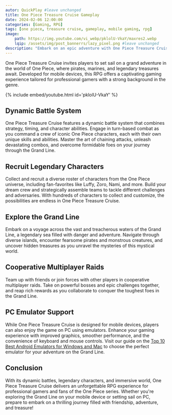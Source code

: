 ```yaml
---
autor: QuickPlay #leave unchanged
title: One Piece Treasure Cruise Gameplay
date: 2024-02-06 12:00:00
categories: [Gaming, RPG]
tags: [one piece, treasure cruise, gameplay, mobile gaming, rpg]  
image: 
    path: https://img.youtube.com/vi_webp/pklolU-VkaY/maxres2.webp 
    lqip: /assets/img/post_bannerrs/lazy_pixel.png #leave unchanged
description: "Embark on an epic adventure with One Piece Treasure Cruise, an immersive RPG experience based on the popular anime and manga series One Piece. Dive into thrilling battles, recruit iconic characters, and uncover the mysteries of the Grand Line!"
---
```


One Piece Treasure Cruise invites players to set sail on a grand adventure in the world of One Piece, where pirates, marines, and legendary treasures await. Developed for mobile devices, this RPG offers a captivating gaming experience tailored for professional gamers with a strong background in the genre.

{% include embed/youtube.html id='pklolU-VkaY' %}

## Dynamic Battle System
One Piece Treasure Cruise features a dynamic battle system that combines strategy, timing, and character abilities. Engage in turn-based combat as you command a crew of iconic One Piece characters, each with their own unique skills and abilities. Master the art of chaining attacks, unleash devastating combos, and overcome formidable foes on your journey through the Grand Line.

## Recruit Legendary Characters
Collect and recruit a diverse roster of characters from the One Piece universe, including fan-favorites like Luffy, Zoro, Nami, and more. Build your dream crew and strategically assemble teams to tackle different challenges and adversaries. With hundreds of characters to collect and customize, the possibilities are endless in One Piece Treasure Cruise.

## Explore the Grand Line
Embark on a voyage across the vast and treacherous waters of the Grand Line, a legendary sea filled with danger and adventure. Navigate through diverse islands, encounter fearsome pirates and monstrous creatures, and uncover hidden treasures as you unravel the mysteries of this mystical world.

## Cooperative Multiplayer Raids
Team up with friends or join forces with other players in cooperative multiplayer raids. Take on powerful bosses and epic challenges together, and reap rich rewards as you collaborate to conquer the toughest foes in the Grand Line.

## PC Emulator Support
While One Piece Treasure Cruise is designed for mobile devices, players can also enjoy the game on PC using emulators. Enhance your gaming experience with improved graphics, smoother performance, and the convenience of keyboard and mouse controls. Visit our guide on the [Top 10 Best Android Emulators for Windows and Mac](https://quickplaymobile.github.io/posts/Top-10-Best-Android-Emulators-for-Windows-and-Mac/) to choose the perfect emulator for your adventure on the Grand Line.

## Conclusion
With its dynamic battles, legendary characters, and immersive world, One Piece Treasure Cruise delivers an unforgettable RPG experience for professional gamers and fans of the One Piece series. Whether you're exploring the Grand Line on your mobile device or setting sail on PC, prepare to embark on a thrilling journey filled with friendship, adventure, and treasure!

